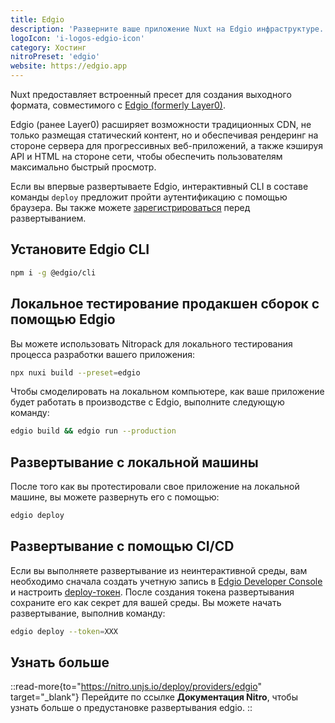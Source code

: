 ```yaml
---
title: Edgio
description: 'Разверните ваше приложение Nuxt на Edgio инфраструктуре.'
logoIcon: 'i-logos-edgio-icon'
category: Хостинг
nitroPreset: 'edgio'
website: https://edgio.app
---
```


Nuxt предоставляет встроенный пресет для создания выходного формата, совместимого с [Edgio (formerly Layer0)](https://edg.io/).

Edgio (ранее Layer0) расширяет возможности традиционных CDN, не только размещая статический контент, но и обеспечивая рендеринг на стороне сервера для прогрессивных веб-приложений, а также кэшируя API и HTML на стороне сети, чтобы обеспечить пользователям максимально быстрый просмотр.

Если вы впервые развертываете Edgio, интерактивный CLI в составе команды `deploy` предложит пройти аутентификацию с помощью браузера. Вы также можете [зарегистрироваться](https://edgio.app/signup) перед развертыванием.

## Установите Edgio CLI

```bash
npm i -g @edgio/cli
```

## Локальное тестирование продакшен сборок с помощью Edgio

Вы можете использовать Nitropack для локального тестирования процесса разработки вашего приложения:

```bash
npx nuxi build --preset=edgio
```

Чтобы смоделировать на локальном компьютере, как ваше приложение будет работать в производстве с Edgio, выполните следующую команду:

```bash
edgio build && edgio run --production
```

## Развертывание с локальной машины

После того как вы протестировали свое приложение на локальной машине, вы можете развернуть его с помощью:

```bash
edgio deploy
```

## Развертывание с помощью CI/CD

Если вы выполняете развертывание из неинтерактивной среды, вам необходимо сначала создать учетную запись в [Edgio Developer Console](https://app.layer0.co) и настроить [deploy-токен](https://docs.edg.io/guides/basics/deploy#deploy-from-ci). После создания токена развертывания сохраните его как секрет для вашей среды. Вы можете начать развертывание, выполнив команду:

```bash
edgio deploy --token=XXX
```

## Узнать больше

::read-more{to="https://nitro.unjs.io/deploy/providers/edgio" target="_blank"}
Перейдите по ссылке **Документация Nitro**, чтобы узнать больше о предустановке развертывания edgio.
::

